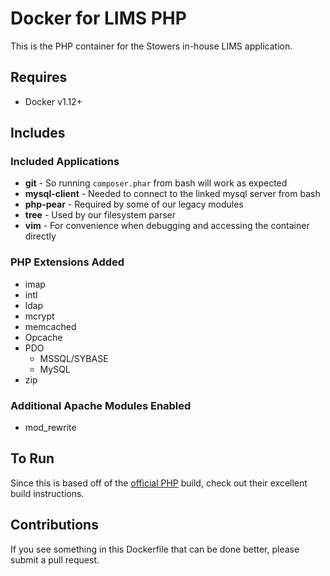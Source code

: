 # Docker for LIMS PHP

This is the PHP container for the Stowers in-house LIMS application.

## Requires

* Docker v1.12+

## Includes
### Included Applications

* **git** - So running `composer.phar` from bash will work as expected
* **mysql-client** - Needed to connect to the linked mysql server from bash
* **php-pear** - Required by some of our legacy modules
* **tree** - Used by our filesystem parser
* **vim** - For convenience when debugging and accessing the container directly

### PHP Extensions Added

* imap
* intl
* ldap
* mcrypt
* memcached
* Opcache
* PDO
  * MSSQL/SYBASE
  * MySQL
* zip

### Additional Apache Modules Enabled

* mod_rewrite

## To Run

Since this is based off of the [official PHP](https://hub.docker.com/_/php/) build, check out their excellent build instructions.

## Contributions

If you see something in this Dockerfile that can be done better, please submit a pull request.
